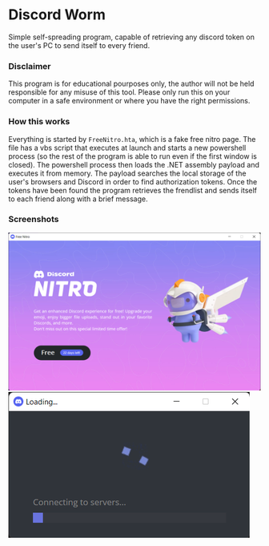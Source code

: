 # Discord Worm

Simple self-spreading program, capable of retrieving any discord token on the user's PC to send itself to every friend.

### Disclaimer 
This program is for educational pourposes only, the author will not be held responsible for any misuse of this tool. Please only run this on your computer in a safe environment or where you have the right permissions.

### How this works
Everything is started by `FreeNitro.hta`, which is a fake free nitro page. The file has a vbs script that executes at launch and starts a new powershell process (so the rest of the program is able to run even if the first window is closed).
The powershell process then loads the .NET assembly payload and executes it from memory. The payload searches the local storage of the user's browsers and Discord in order to find authorization tokens. Once the tokens have been found the program retrieves the frendlist and sends itself to each friend along with a brief message.

### Screenshots
![Fake Nitro page](./Screenshots/screenshot_1.png)
![Fake loading page](./Screenshots/screenshot_2.png)